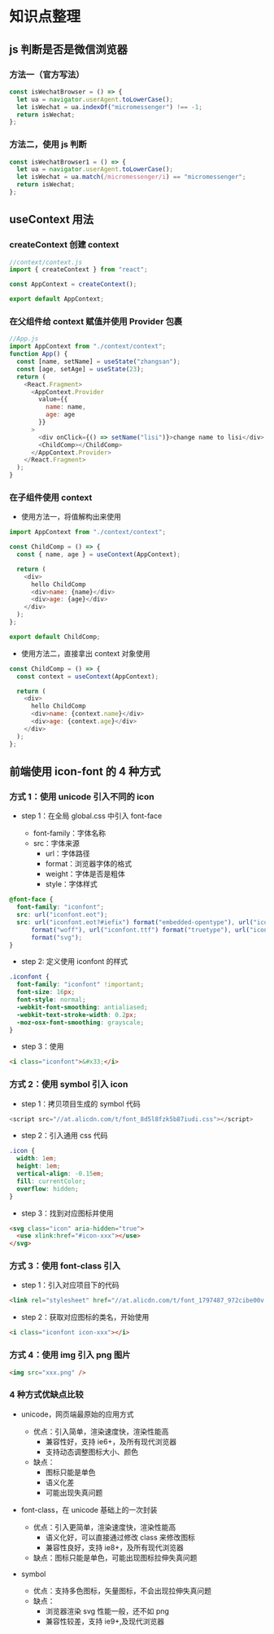 # 知识点整理

## js 判断是否是微信浏览器

### 方法一（官方写法）

```javascript
const isWechatBrowser = () => {
  let ua = navigator.userAgent.toLowerCase();
  let isWechat = ua.indexOf("micromessenger") !== -1;
  return isWechat;
};
```

### 方法二，使用 js 判断

```javascript
const isWechatBrowser1 = () => {
  let ua = navigator.userAgent.toLowerCase();
  let isWechat = ua.match(/micromessenger/i) == "micromessenger";
  return isWechat;
};
```

## useContext 用法

### createContext 创建 context

```javascript
//context/context.js
import { createContext } from "react";

const AppContext = createContext();

export default AppContext;
```

### 在父组件给 context 赋值并使用 Provider 包裹

```javascript
//App.js
import AppContext from "./context/context";
function App() {
  const [name, setName] = useState("zhangsan");
  const [age, setAge] = useState(23);
  return (
    <React.Fragment>
      <AppContext.Provider
        value={{
          name: name,
          age: age
        }}
      >
        <div onClick={() => setName("lisi")}>change name to lisi</div>
        <ChildComp></ChildComp>
      </AppContext.Provider>
    </React.Fragment>
  );
}
```

### 在子组件使用 context

- 使用方法一，将值解构出来使用

```javascript
import AppContext from "./context/context";

const ChildComp = () => {
  const { name, age } = useContext(AppContext);

  return (
    <div>
      hello ChildComp
      <div>name: {name}</div>
      <div>age: {age}</div>
    </div>
  );
};

export default ChildComp;
```

- 使用方法二，直接拿出 context 对象使用

```javascript
const ChildComp = () => {
  const context = useContext(AppContext);

  return (
    <div>
      hello ChildComp
      <div>name: {context.name}</div>
      <div>age: {context.age}</div>
    </div>
  );
};
```

## 前端使用 icon-font 的 4 种方式

### 方式 1：使用 unicode 引入不同的 icon

- step 1：在全局 global.css 中引入 font-face

  - font-family：字体名称
  - src：字体来源
    - url：字体路径
    - format：浏览器字体的格式
    - weight：字体是否是粗体
    - style：字体样式

```css
@font-face {
  font-family: "iconfont";
  src: url("iconfont.eot");
  src: url("iconfont.eot?#iefix") format("embedded-opentype"), url("iconfont.woff")
      format("woff"), url("iconfont.ttf") format("truetype"), url("iconfont.svg#iconfont")
      format("svg");
}
```

- step 2: 定义使用 iconfont 的样式

```css
.iconfont {
  font-family: "iconfont" !important;
  font-size: 16px;
  font-style: normal;
  -webkit-font-smoothing: antialiased;
  -webkit-text-stroke-width: 0.2px;
  -moz-osx-font-smoothing: grayscale;
}
```

- step 3：使用

```html
<i class="iconfont">&#x33;</i>
```

### 方式 2：使用 symbol 引入 icon

- step 1：拷贝项目生成的 symbol 代码

```javascript
<script src="//at.alicdn.com/t/font_8d5l8fzk5b87iudi.css"></script>
```

- step 2：引入通用 css 代码

```css
.icon {
  width: 1em;
  height: 1em;
  vertical-align: -0.15em;
  fill: currentColor;
  overflow: hidden;
}
```

- step 3：找到对应图标并使用

```html
<svg class="icon" aria-hidden="true">
  <use xlink:href="#icon-xxx"></use>
</svg>
```

### 方式 3：使用 font-class 引入

- step 1：引入对应项目下的代码

```html
<link rel="stylesheet" href="//at.alicdn.com/t/font_1797487_972cibe00v.css" />
```

- step 2：获取对应图标的类名，开始使用

```html
<i class="iconfont icon-xxx"></i>
```

### 方式 4：使用 img 引入 png 图片

```html
<img src="xxx.png" />
```

### 4 种方式优缺点比较

- unicode，网页端最原始的应用方式

  - 优点：引入简单，渲染速度快，渲染性能高
    - 兼容性好，支持 ie6+，及所有现代浏览器
    - 支持动态调整图标大小、颜色
  - 缺点：
    - 图标只能是单色
    - 语义化差
    - 可能出现失真问题

- font-class，在 unicode 基础上的一次封装

  - 优点：引入更简单，渲染速度快，渲染性能高
    - 语义化好，可以直接通过修改 class 来修改图标
    - 兼容性良好，支持 ie8+，及所有现代浏览器
  - 缺点：图标只能是单色，可能出现图标拉伸失真问题

- symbol
  - 优点：支持多色图标，矢量图标，不会出现拉伸失真问题
  - 缺点：
    - 浏览器渲染 svg 性能一般，还不如 png
    - 兼容性较差，支持 ie9+,及现代浏览器

